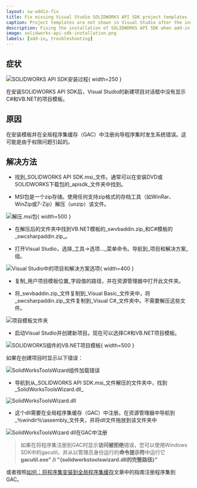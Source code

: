 ```yaml
---
layout: sw-addin-fix
title: Fix missing Visual Studio SOLIDWORKS API SDK project templates
caption: Project templates are not shown in Visual Studio after the installation of SDK
description: Fixing the installation of SOLIDWORKS API SDK when add-in templates are not shown in Visual Studio C# and VB.NET projects
image: solidworks-api-sdk-installation.png
labels: [add-in, troubleshooting]
---
```

## 症状
![SOLIDWORKS API SDK安装过程](solidworks-api-sdk-installation.png){ width=250 }

在安装SOLIDWORKS API SDK后，Visual Studio的新建项目对话框中没有显示C#和VB.NET的项目模板。

## 原因
在安装模板并在全局程序集缓存（GAC）中注册向导程序集时发生系统错误。这可能是由于权限问题引起的。

## 解决方法

* 找到_SOLIDWORKS API SDK.msi_文件。通常可以在安装DVD或SOLIDWORKS下载包的_apisdk_文件夹中找到。

* MSI包是一个zip存储。使用任何支持zip格式的存档工具（如WinRar、WinZip或7-Zip）解压（unzip）该文件。

![解压.msi包](extract-solidworks-api-sdk-files.png){ width=500 }

* 在解压后的文件夹中找到VB.NET模板的_swvbaddin.zip_和C#模板的_swcsharpaddin.zip_。

* 打开Visual Studio，选择_工具->选项..._菜单命令。导航到_项目和解决方案_组。

![Visual Studio中的项目和解决方案选项](visual-studio-projects-and-solutions-options.png){ width=400 }

* 复制_用户项目模板位置_字段值的路径，并在资源管理器中打开此文件夹。

* 将_swvbaddin.zip_文件复制到_Visual Basic_文件夹中，将_swcsharpaddin.zip_文件复制到_Visual C#_文件夹中。不需要解压这些文件。

![项目模板文件夹](project-templates-folder.png)

* 启动Visual Studio并创建新项目。现在可以选择C#和VB.NET项目模板。

![SOLIDWORKS插件的VB.NET项目模板](vbnet-addin-template.png){ width=500 }

如果在创建项目时显示以下错误：

![SolidWorksToolsWizard组件加载错误](solidworkstoolswizard-component-load-error.png)

* 导航到从_SOLIDWORKS API SDK.msi_文件解压的文件夹中，找到_SolidWorksToolsWizard.dll_

![SolidWorksToolsWizard.dll](solidworkstoolswizard-dll.png)

* 这个dll需要在全局程序集缓存（GAC）中注册。在资源管理器中导航到_％windir％\assembly_文件夹，并将dll文件拖放到该文件夹中

![SolidWorksToolsWizard dll在GAC中注册](solidworkstoolswizard-gac.png)

> 如果在将程序集注册到GAC时显示**访问被拒绝**错误，您可以使用Windows SDK中的gacutil，并从以管理员身份运行的**命令提示符**中运行它**gacutil.exe" /i "{solidworkstoolswizard.dll的完整路径}"**

或者按照[如何：将程序集安装到全局程序集缓存](https://docs.microsoft.com/zh-cn/dotnet/framework/app-domains/how-to-install-an-assembly-into-the-gac)文章中的指南注册程序集到GAC。